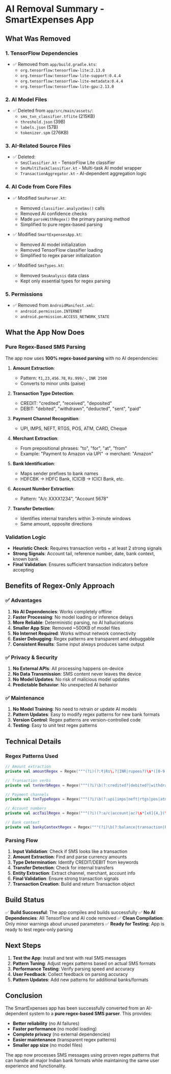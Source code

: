 # AI Removal Summary - SmartExpenses App

## What Was Removed

### 1. **TensorFlow Dependencies**
- ✅ Removed from `app/build.gradle.kts`:
  - `org.tensorflow:tensorflow-lite:2.13.0`
  - `org.tensorflow:tensorflow-lite-support:0.4.4`
  - `org.tensorflow:tensorflow-lite-metadata:0.4.4`
  - `org.tensorflow:tensorflow-lite-gpu:2.13.0`

### 2. **AI Model Files**
- ✅ Deleted from `app/src/main/assets/`:
  - `sms_txn_classifier.tflite` (215KB)
  - `threshold.json` (39B)
  - `labels.json` (57B)
  - `tokenizer.spm` (276KB)

### 3. **AI-Related Source Files**
- ✅ Deleted:
  - `SmsClassifier.kt` - TensorFlow Lite classifier
  - `SmsMultiTaskClassifier.kt` - Multi-task AI model wrapper
  - `TransactionAggregator.kt` - AI-dependent aggregation logic

### 4. **AI Code from Core Files**
- ✅ Modified `SmsParser.kt`:
  - Removed `classifier.analyzeSms()` calls
  - Removed AI confidence checks
  - Made `parseWithRegex()` the primary parsing method
  - Simplified to pure regex-based parsing

- ✅ Modified `SmartExpensesApp.kt`:
  - Removed AI model initialization
  - Removed TensorFlow classifier loading
  - Simplified to regex parser initialization

- ✅ Modified `SmsTypes.kt`:
  - Removed `SmsAnalysis` data class
  - Kept only essential types for regex parsing

### 5. **Permissions**
- ✅ Removed from `AndroidManifest.xml`:
  - `android.permission.INTERNET`
  - `android.permission.ACCESS_NETWORK_STATE`

## What the App Now Does

### **Pure Regex-Based SMS Parsing**
The app now uses **100% regex-based parsing** with no AI dependencies:

1. **Amount Extraction**: 
   - Pattern: `₹1,23,456.78`, `Rs.999/-`, `INR 2500`
   - Converts to minor units (paise)

2. **Transaction Type Detection**:
   - CREDIT: "credited", "received", "deposited"
   - DEBIT: "debited", "withdrawn", "deducted", "sent", "paid"

3. **Payment Channel Recognition**:
   - UPI, IMPS, NEFT, RTGS, POS, ATM, CARD, Cheque

4. **Merchant Extraction**:
   - From prepositional phrases: "to", "for", "at", "from"
   - Example: "Payment to Amazon via UPI" → merchant: "Amazon"

5. **Bank Identification**:
   - Maps sender prefixes to bank names
   - HDFCBK → HDFC Bank, ICICIB → ICICI Bank, etc.

6. **Account Number Extraction**:
   - Pattern: "A/c XXXX1234", "Account 5678"

7. **Transfer Detection**:
   - Identifies internal transfers within 3-minute windows
   - Same amount, opposite directions

### **Validation Logic**
- **Heuristic Check**: Requires transaction verbs + at least 2 strong signals
- **Strong Signals**: Account tail, reference number, date, bank context, known bank
- **Final Validation**: Ensures sufficient transaction indicators before accepting

## Benefits of Regex-Only Approach

### ✅ **Advantages**
1. **No AI Dependencies**: Works completely offline
2. **Faster Processing**: No model loading or inference delays
3. **More Reliable**: Deterministic parsing, no AI hallucinations
4. **Smaller App Size**: Removed ~500KB of model files
5. **No Internet Required**: Works without network connectivity
6. **Easier Debugging**: Regex patterns are transparent and debuggable
7. **Consistent Results**: Same input always produces same output

### ✅ **Privacy & Security**
1. **No External APIs**: All processing happens on-device
2. **No Data Transmission**: SMS content never leaves the device
3. **No Model Updates**: No risk of malicious model updates
4. **Predictable Behavior**: No unexpected AI behavior

### ✅ **Maintenance**
1. **No Model Training**: No need to retrain or update AI models
2. **Pattern Updates**: Easy to modify regex patterns for new bank formats
3. **Version Control**: Regex patterns are version-controlled code
4. **Testing**: Easy to unit test regex patterns

## Technical Details

### **Regex Patterns Used**
```kotlin
// Amount extraction
private val amountRegex = Regex("""(?i)(?:₹|Rs\.?|INR|rupees?)\s*([0-9,]+(?:\.\d{2})?)(?:\s*/-)?""")

// Transaction verbs
private val txnVerbRegex = Regex("""(?i)\b(?:credited?|debited?|withdrawn?|deposited?|sent|received|paid|charged|deducted?)\b""")

// Payment channels
private val txnTypeRegex = Regex("""(?i)\b(?:upi|imps|neft|rtgs|pos|atm|card|cheque|transfer|payment)\b""")

// Account numbers
private val accTailRegex = Regex("""(?i)(?:a/c|account|ac)\s*[xX]{4,}(\d{4,})""")

// Bank context
private val bankyContextRegex = Regex("""(?i)\b(?:balance|transaction|bank|branch|upi|imps|neft|rtgs)\b""")
```

### **Parsing Flow**
1. **Input Validation**: Check if SMS looks like a transaction
2. **Amount Extraction**: Find and parse currency amounts
3. **Type Determination**: Identify CREDIT/DEBIT from keywords
4. **Transfer Detection**: Check for internal transfers
5. **Entity Extraction**: Extract channel, merchant, account info
6. **Final Validation**: Ensure strong transaction signals
7. **Transaction Creation**: Build and return Transaction object

## Build Status

✅ **Build Successful**: The app compiles and builds successfully
✅ **No AI Dependencies**: All TensorFlow and AI code removed
✅ **Clean Compilation**: Only minor warnings about unused parameters
✅ **Ready for Testing**: App is ready to test regex-only parsing

## Next Steps

1. **Test the App**: Install and test with real SMS messages
2. **Pattern Tuning**: Adjust regex patterns based on actual SMS formats
3. **Performance Testing**: Verify parsing speed and accuracy
4. **User Feedback**: Collect feedback on parsing accuracy
5. **Pattern Updates**: Add new patterns for additional banks/formats

## Conclusion

The SmartExpenses app has been successfully converted from an AI-dependent system to a **pure regex-based SMS parser**. This provides:

- **Better reliability** (no AI failures)
- **Faster performance** (no model loading)
- **Complete privacy** (no external dependencies)
- **Easier maintenance** (transparent regex patterns)
- **Smaller app size** (no model files)

The app now processes SMS messages using proven regex patterns that can handle all major Indian bank formats while maintaining the same user experience and functionality.
